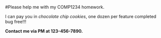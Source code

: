 
#Please help me with my COMP1234 homework.

I can pay you in *chocolate chip cookies*, one dozen per feature
completed bug free!!!

**Contact me via PM at 123-456-7890.**

